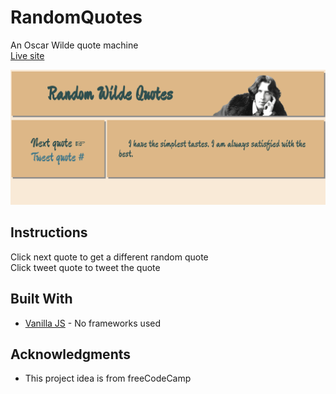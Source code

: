 # RandomQuotes
An Oscar Wilde quote machine  
[Live site](http://ryanjim.me/RandomQuotes/)  

![](ow.gif)  

## Instructions

Click next quote to get a different random quote  
Click tweet quote to tweet the quote  

## Built With

* [Vanilla JS](https://developer.mozilla.org/en-US/docs/Web/JavaScript) - No frameworks used  


## Acknowledgments

* This project idea is from freeCodeCamp    
 
